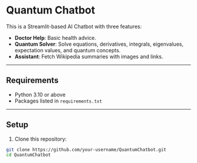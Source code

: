 
# Quantum Chatbot

This is a Streamlit-based AI Chatbot with three features:
- **Doctor Help**: Basic health advice.
- **Quantum Solver**: Solve equations, derivatives, integrals, eigenvalues, expectation values, and quantum concepts.
- **Assistant**: Fetch Wikipedia summaries with images and links.

---

## Requirements

- Python 3.10 or above
- Packages listed in `requirements.txt`

---

## Setup

1. Clone this repository:

```bash
git clone https://github.com/your-username/QuantumChatbot.git
cd QuantumChatbot
